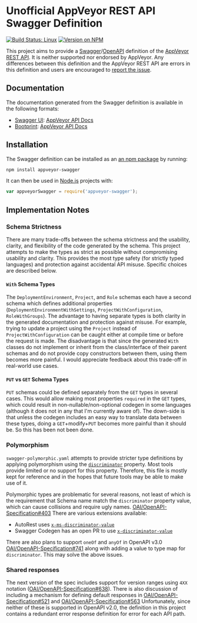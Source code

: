 Unofficial AppVeyor REST API Swagger Definition
===============================================

[![Build Status: Linux](https://img.shields.io/travis/kevinoid/appveyor-swagger.svg?style=flat&label=build+on+linux)](https://travis-ci.org/kevinoid/appveyor-swagger)
[![Version on NPM](https://img.shields.io/npm/v/appveyor-swagger.svg?style=flat)](https://www.npmjs.com/package/appveyor-swagger)

This project aims to provide a
[Swagger](http://swagger.io)/[OpenAPI](https://www.openapis.org/) definition
of the [AppVeyor REST API](https://www.appveyor.com/docs/api/).  It is
neither supported nor endorsed by AppVeyor.  Any differences between this
definition and the AppVeyor REST API are errors in this definition and users
are encouraged to [report the
issue](https://github.com/kevinoid/appveyor-swagger/issues/new).

## Documentation

The documentation generated from the Swagger definition is available in the
following formats:

* [Swagger UI](https://github.com/swagger-api/swagger-ui/):
  [AppVeyor API Docs](https://kevinoid.github.io/appveyor-swagger/swagger-ui/)
* [Bootprint](https://github.com/bootprint/bootprint-openapi):
  [AppVeyor API Docs](https://kevinoid.github.io/appveyor-swagger/bootprint/)

## Installation

The Swagger definition can be installed as an [an npm
package](https://www.npmjs.com/package/appveyor-swagger) by running:

```sh
npm install appveyor-swagger
```

It can then be used in [Node.js](https://nodejs.org/en/) projects with:

```js
var appveyorSwagger = require('appveyor-swagger');
```

## Implementation Notes

### Schema Strictness

There are many trade-offs between the schema strictness and the usability,
clarity, and flexibility of the code generated by the schema.  This project
attempts to make the types as strict as possible without compromising
usability and clarity.  This provides the most type safety (for strictly typed
languages) and protection against accidental API misuse.  Specific choices are
described below.

#### `With` Schema Types

The `DeploymentEnvironment`, `Project`, and `Role` schemas each have a second
schema which defines additional properties
(`DeploymentEnvironmentWithSettings`, `ProjectWithConfiguration`,
`RoleWithGroups`).  The advantage to having separate types is both clarity in
the generated documentation and protection against misuse.  For example,
trying to update a project using the `Project` instead of
`ProjectWithConfiguration` can be caught either at compile time or before the
request is made.  The disadvantage is that since the generated `With` classes
do not implement or inherit from the class/interface of their parent schemas
and do not provide copy constructors between them, using them becomes more
painful.  I would appreciate feedback about this trade-off in real-world use
cases.

#### `PUT` vs `GET` Schema Types

`PUT` schemas could be defined separately from the `GET` types in several
cases.  This would allow making most properties `required` in the `GET` types,
which could result in non-nullable/non-optional codegen in some languages
(although it does not in any that I'm currently aware of).  The down-side is
that unless the codegen includes an easy way to translate data between these
types, doing a `GET`+modify+`PUT` becomes more painful than it should be.  So
this has been not been done.

### Polymorphism

`swagger-polymorphic.yaml` attempts to provide stricter type definitions by
applying polymorphism using the
[`discriminator`](https://github.com/OAI/OpenAPI-Specification/blob/master/versions/2.0.md#user-content-schemaDiscriminator)
property.  Most tools provide limited or no support for this property.
Therefore, this file is mostly kept for reference and in the hopes that future
tools may be able to make use of it.

Polymorphic types are problematic for several reasons, not least of which is
the requirement that Schema name match the `discriminator` property value,
which can cause collisions and require ugly names.
[OAI/OpenAPI-Specification#403](https://github.com/OAI/OpenAPI-Specification/issues/403)
There are various extensions available:

* AutoRest uses
  [`x-ms-discriminator-value`](https://github.com/Azure/autorest/pull/474)
* Swagger Codegen has an open PR to use
  [`x-discriminator-value`](https://github.com/swagger-api/swagger-codegen/pull/4252)

There are also plans to support `oneOf` and `anyOf` in OpenAPI v3.0
[OAI/OpenAPI-Specification#741](https://github.com/OAI/OpenAPI-Specification/pull/741)
along with adding a value to type map for `discriminator`.  This may solve the
above issues.

### Shared responses

The next version of the spec includes support for version ranges using `4XX`
notation
([OAI/OpenAPI-Specification#638](https://github.com/OAI/OpenAPI-Specification/pull/638)).
There is also discussion of including a mechanism for defining default
responses in
[OAI/OpenAPI-Specification#521](https://github.com/OAI/OpenAPI-Specification/issues/521)
and
[OAI/OpenAPI-Specification#563](https://github.com/OAI/OpenAPI-Specification/issues/563)
Unfortunately, since neither of these is supported in OpenAPI v2.0, the
definition in this project contains a redundant error response definition for
error for each API path.

